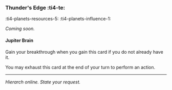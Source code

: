 ### Thunder's Edge :ti4-te:

:ti4-planets-resources-5: :ti4-planets-influence-1:

_Coming soon._

#### Jupiter Brain

Gain your breakthrough when you gain this card if you do not already have it.

You may exhaust this card at the end of your turn to perform an action.

---

*Hierarch online. State your request.*
